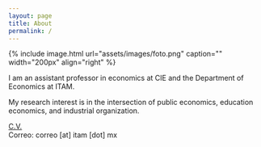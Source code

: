 ```yaml
---
layout: page
title: About
permalink: /
---
```


{% include image.html url="assets/images/foto.png" caption="" width="200px" align="right" %}

I am an assistant professor in economics at CIE and the Department of Economics at ITAM.

My research interest is in the intersection of public economics, education economics, and industrial organization.

<a href="assets/files/CV_CASM.pdf" target="_blank">C.V.</a>  
Correo: correo [at] itam [dot] mx